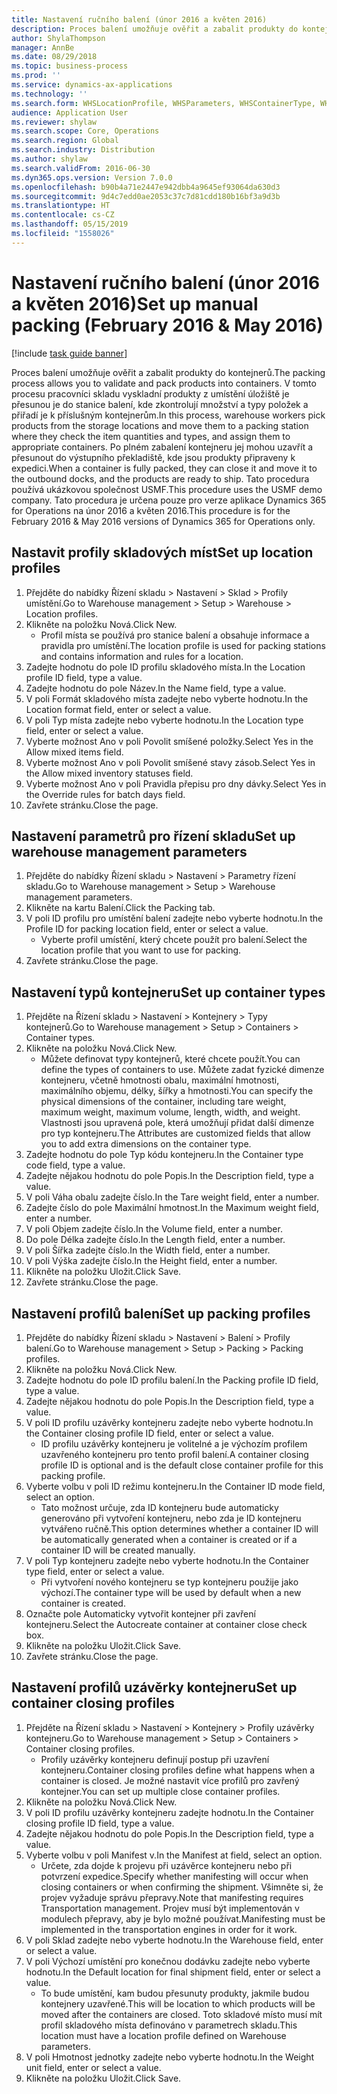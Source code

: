 ```yaml
---
title: Nastavení ručního balení (únor 2016 a květen 2016)
description: Proces balení umožňuje ověřit a zabalit produkty do kontejnerů.
author: ShylaThompson
manager: AnnBe
ms.date: 08/29/2018
ms.topic: business-process
ms.prod: ''
ms.service: dynamics-ax-applications
ms.technology: ''
ms.search.form: WHSLocationProfile, WHSParameters, WHSContainerType, WHSPackProfile, WHSCloseContainerProfile, InventLocationIdLookup, UnitOfMeasureLookup
audience: Application User
ms.reviewer: shylaw
ms.search.scope: Core, Operations
ms.search.region: Global
ms.search.industry: Distribution
ms.author: shylaw
ms.search.validFrom: 2016-06-30
ms.dyn365.ops.version: Version 7.0.0
ms.openlocfilehash: b90b4a71e2447e942dbb4a9645ef93064da630d3
ms.sourcegitcommit: 9d4c7edd0ae2053c37c7d81cdd180b16bf3a9d3b
ms.translationtype: HT
ms.contentlocale: cs-CZ
ms.lasthandoff: 05/15/2019
ms.locfileid: "1558026"
---
```

# <a name="set-up-manual-packing-february-2016--may-2016"></a><span data-ttu-id="11641-103">Nastavení ručního balení (únor 2016 a květen 2016)</span><span class="sxs-lookup"><span data-stu-id="11641-103">Set up manual packing (February 2016 & May 2016)</span></span>

[!include [task guide banner](../../includes/task-guide-banner.md)]

<span data-ttu-id="11641-104">Proces balení umožňuje ověřit a zabalit produkty do kontejnerů.</span><span class="sxs-lookup"><span data-stu-id="11641-104">The packing process allows you to validate and pack products into containers.</span></span> <span data-ttu-id="11641-105">V tomto procesu pracovníci skladu vyskladní produkty z umístění úložiště je přesunou je do stanice balení, kde zkontrolují množství a typy položek a přiřadí je k příslušným kontejnerům.</span><span class="sxs-lookup"><span data-stu-id="11641-105">In this process, warehouse workers pick products from the storage locations and move them to a packing station where they check the item quantities and types, and assign them to appropriate containers.</span></span> <span data-ttu-id="11641-106">Po plném zabalení kontejneru jej mohou uzavřít a přesunout do výstupního překladiště, kde jsou produkty připraveny k expedici.</span><span class="sxs-lookup"><span data-stu-id="11641-106">When a container is fully packed, they can close it and move it to the outbound docks, and the products are ready to ship.</span></span> <span data-ttu-id="11641-107">Tato procedura používá ukázkovou společnost USMF.</span><span class="sxs-lookup"><span data-stu-id="11641-107">This procedure uses the USMF demo company.</span></span> <span data-ttu-id="11641-108">Tato procedura je určena pouze pro verze aplikace Dynamics 365 for Operations na únor 2016 a květen 2016.</span><span class="sxs-lookup"><span data-stu-id="11641-108">This procedure is for the February 2016 & May 2016 versions of Dynamics 365 for Operations only.</span></span>


## <a name="set-up-location-profiles"></a><span data-ttu-id="11641-109">Nastavit profily skladových míst</span><span class="sxs-lookup"><span data-stu-id="11641-109">Set up location profiles</span></span>
1. <span data-ttu-id="11641-110">Přejděte do nabídky Řízení skladu > Nastavení > Sklad > Profily umístění.</span><span class="sxs-lookup"><span data-stu-id="11641-110">Go to Warehouse management > Setup > Warehouse > Location profiles.</span></span>
2. <span data-ttu-id="11641-111">Klikněte na položku Nová.</span><span class="sxs-lookup"><span data-stu-id="11641-111">Click New.</span></span>
    * <span data-ttu-id="11641-112">Profil místa se používá pro stanice balení a obsahuje informace a pravidla pro umístění.</span><span class="sxs-lookup"><span data-stu-id="11641-112">The location profile is used for packing stations and contains information and rules for a location.</span></span>  
3. <span data-ttu-id="11641-113">Zadejte hodnotu do pole ID profilu skladového místa.</span><span class="sxs-lookup"><span data-stu-id="11641-113">In the Location profile ID field, type a value.</span></span>
4. <span data-ttu-id="11641-114">Zadejte hodnotu do pole Název.</span><span class="sxs-lookup"><span data-stu-id="11641-114">In the Name field, type a value.</span></span>
5. <span data-ttu-id="11641-115">V poli Formát skladového místa zadejte nebo vyberte hodnotu.</span><span class="sxs-lookup"><span data-stu-id="11641-115">In the Location format field, enter or select a value.</span></span>
6. <span data-ttu-id="11641-116">V poli Typ místa zadejte nebo vyberte hodnotu.</span><span class="sxs-lookup"><span data-stu-id="11641-116">In the Location type field, enter or select a value.</span></span>
7. <span data-ttu-id="11641-117">Vyberte možnost Ano v poli Povolit smíšené položky.</span><span class="sxs-lookup"><span data-stu-id="11641-117">Select Yes in the Allow mixed items field.</span></span>
8. <span data-ttu-id="11641-118">Vyberte možnost Ano v poli Povolit smíšené stavy zásob.</span><span class="sxs-lookup"><span data-stu-id="11641-118">Select Yes in the Allow mixed  inventory statuses field.</span></span>
9. <span data-ttu-id="11641-119">Vyberte možnost Ano v poli Pravidla přepisu pro dny dávky.</span><span class="sxs-lookup"><span data-stu-id="11641-119">Select Yes in the Override rules for batch days field.</span></span>
10. <span data-ttu-id="11641-120">Zavřete stránku.</span><span class="sxs-lookup"><span data-stu-id="11641-120">Close the page.</span></span>

## <a name="set-up-warehouse-management-parameters"></a><span data-ttu-id="11641-121">Nastavení parametrů pro řízení skladu</span><span class="sxs-lookup"><span data-stu-id="11641-121">Set up warehouse management parameters</span></span> 
1. <span data-ttu-id="11641-122">Přejděte do nabídky Řízení skladu > Nastavení > Parametry řízení skladu.</span><span class="sxs-lookup"><span data-stu-id="11641-122">Go to Warehouse management > Setup > Warehouse management parameters.</span></span>
2. <span data-ttu-id="11641-123">Klikněte na kartu Balení.</span><span class="sxs-lookup"><span data-stu-id="11641-123">Click the Packing tab.</span></span>
3. <span data-ttu-id="11641-124">V poli ID profilu pro umístění balení zadejte nebo vyberte hodnotu.</span><span class="sxs-lookup"><span data-stu-id="11641-124">In the Profile ID for packing location field, enter or select a value.</span></span>
    * <span data-ttu-id="11641-125">Vyberte profil umístění, který chcete použít pro balení.</span><span class="sxs-lookup"><span data-stu-id="11641-125">Select the location profile that you want to use for packing.</span></span>  
4. <span data-ttu-id="11641-126">Zavřete stránku.</span><span class="sxs-lookup"><span data-stu-id="11641-126">Close the page.</span></span>

## <a name="set-up-container-types"></a><span data-ttu-id="11641-127">Nastavení typů kontejneru</span><span class="sxs-lookup"><span data-stu-id="11641-127">Set up container types</span></span>
1. <span data-ttu-id="11641-128">Přejděte na Řízení skladu > Nastavení > Kontejnery > Typy kontejnerů.</span><span class="sxs-lookup"><span data-stu-id="11641-128">Go to Warehouse management > Setup > Containers > Container types.</span></span>
2. <span data-ttu-id="11641-129">Klikněte na položku Nová.</span><span class="sxs-lookup"><span data-stu-id="11641-129">Click New.</span></span>
    * <span data-ttu-id="11641-130">Můžete definovat typy kontejnerů, které chcete použít.</span><span class="sxs-lookup"><span data-stu-id="11641-130">You can define the types of containers to use.</span></span> <span data-ttu-id="11641-131">Můžete zadat fyzické dimenze kontejneru, včetně hmotnosti obalu, maximální hmotnosti, maximálního objemu, délky, šířky a hmotnosti.</span><span class="sxs-lookup"><span data-stu-id="11641-131">You can specify the physical dimensions of the container, including tare weight, maximum weight, maximum volume, length, width, and weight.</span></span>  <span data-ttu-id="11641-132">Vlastnosti jsou upravená pole, která umožňují přidat další dimenze pro typ kontejneru.</span><span class="sxs-lookup"><span data-stu-id="11641-132">The Attributes are customized fields that allow you to add extra dimensions on the container type.</span></span>     
3. <span data-ttu-id="11641-133">Zadejte hodnotu do pole Typ kódu kontejneru.</span><span class="sxs-lookup"><span data-stu-id="11641-133">In the Container type code field, type a value.</span></span>
4. <span data-ttu-id="11641-134">Zadejte nějakou hodnotu do pole Popis.</span><span class="sxs-lookup"><span data-stu-id="11641-134">In the Description field, type a value.</span></span>
5. <span data-ttu-id="11641-135">V poli Váha obalu zadejte číslo.</span><span class="sxs-lookup"><span data-stu-id="11641-135">In the Tare weight field, enter a number.</span></span>
6. <span data-ttu-id="11641-136">Zadejte číslo do pole Maximální hmotnost.</span><span class="sxs-lookup"><span data-stu-id="11641-136">In the Maximum weight field, enter a number.</span></span>
7. <span data-ttu-id="11641-137">V poli Objem zadejte číslo.</span><span class="sxs-lookup"><span data-stu-id="11641-137">In the Volume field, enter a number.</span></span>
8. <span data-ttu-id="11641-138">Do pole Délka zadejte číslo.</span><span class="sxs-lookup"><span data-stu-id="11641-138">In the Length field, enter a number.</span></span>
9. <span data-ttu-id="11641-139">V poli Šířka zadejte číslo.</span><span class="sxs-lookup"><span data-stu-id="11641-139">In the Width field, enter a number.</span></span>
10. <span data-ttu-id="11641-140">V poli Výška zadejte číslo.</span><span class="sxs-lookup"><span data-stu-id="11641-140">In the Height field, enter a number.</span></span>
11. <span data-ttu-id="11641-141">Klikněte na položku Uložit.</span><span class="sxs-lookup"><span data-stu-id="11641-141">Click Save.</span></span>
12. <span data-ttu-id="11641-142">Zavřete stránku.</span><span class="sxs-lookup"><span data-stu-id="11641-142">Close the page.</span></span>

## <a name="set-up-packing-profiles"></a><span data-ttu-id="11641-143">Nastavení profilů balení</span><span class="sxs-lookup"><span data-stu-id="11641-143">Set up packing profiles</span></span>
1. <span data-ttu-id="11641-144">Přejděte do nabídky Řízení skladu > Nastavení > Balení > Profily balení.</span><span class="sxs-lookup"><span data-stu-id="11641-144">Go to Warehouse management > Setup > Packing > Packing profiles.</span></span>
2. <span data-ttu-id="11641-145">Klikněte na položku Nová.</span><span class="sxs-lookup"><span data-stu-id="11641-145">Click New.</span></span>
3. <span data-ttu-id="11641-146">Zadejte hodnotu do pole ID profilu balení.</span><span class="sxs-lookup"><span data-stu-id="11641-146">In the Packing profile ID field, type a value.</span></span>
4. <span data-ttu-id="11641-147">Zadejte nějakou hodnotu do pole Popis.</span><span class="sxs-lookup"><span data-stu-id="11641-147">In the Description field, type a value.</span></span>
5. <span data-ttu-id="11641-148">V poli ID profilu uzávěrky kontejneru zadejte nebo vyberte hodnotu.</span><span class="sxs-lookup"><span data-stu-id="11641-148">In the Container closing profile ID field, enter or select a value.</span></span>
    * <span data-ttu-id="11641-149">ID profilu uzávěrky kontejneru je volitelné a je výchozím profilem uzavřeného kontejneru pro tento profil balení.</span><span class="sxs-lookup"><span data-stu-id="11641-149">A container closing profile ID is optional and is the default close container profile for this packing profile.</span></span>  
6. <span data-ttu-id="11641-150">Vyberte volbu v poli ID režimu kontejneru.</span><span class="sxs-lookup"><span data-stu-id="11641-150">In the Container ID mode field, select an option.</span></span>
    * <span data-ttu-id="11641-151">Tato možnost určuje, zda ID kontejneru bude automaticky generováno při vytvoření kontejneru, nebo zda je ID kontejneru vytvářeno ručně.</span><span class="sxs-lookup"><span data-stu-id="11641-151">This option determines whether a container ID will be automatically generated when a container is created or if a container ID will be created manually.</span></span>  
7. <span data-ttu-id="11641-152">V poli Typ kontejneru zadejte nebo vyberte hodnotu.</span><span class="sxs-lookup"><span data-stu-id="11641-152">In the Container type field, enter or select a value.</span></span>
    * <span data-ttu-id="11641-153">Při vytvoření nového kontejneru se typ kontejneru použije jako výchozí.</span><span class="sxs-lookup"><span data-stu-id="11641-153">The container type will be used by default when a new container is created.</span></span>  
8. <span data-ttu-id="11641-154">Označte pole Automaticky vytvořit kontejner při zavření kontejneru.</span><span class="sxs-lookup"><span data-stu-id="11641-154">Select the Autocreate container at container close check box.</span></span>
9. <span data-ttu-id="11641-155">Klikněte na položku Uložit.</span><span class="sxs-lookup"><span data-stu-id="11641-155">Click Save.</span></span>
10. <span data-ttu-id="11641-156">Zavřete stránku.</span><span class="sxs-lookup"><span data-stu-id="11641-156">Close the page.</span></span>

## <a name="set-up-container-closing-profiles"></a><span data-ttu-id="11641-157">Nastavení profilů uzávěrky kontejneru</span><span class="sxs-lookup"><span data-stu-id="11641-157">Set up container closing profiles</span></span>
1. <span data-ttu-id="11641-158">Přejděte na Řízení skladu > Nastavení > Kontejnery > Profily uzávěrky kontejneru.</span><span class="sxs-lookup"><span data-stu-id="11641-158">Go to Warehouse management > Setup > Containers > Container closing profiles.</span></span>
    * <span data-ttu-id="11641-159">Profily uzávěrky kontejneru definují postup při uzavření kontejneru.</span><span class="sxs-lookup"><span data-stu-id="11641-159">Container closing profiles define what happens when a container is closed.</span></span> <span data-ttu-id="11641-160">Je možné nastavit více profilů pro zavřený kontejner.</span><span class="sxs-lookup"><span data-stu-id="11641-160">You can set up multiple close container profiles.</span></span>       
2. <span data-ttu-id="11641-161">Klikněte na položku Nová.</span><span class="sxs-lookup"><span data-stu-id="11641-161">Click New.</span></span>
3. <span data-ttu-id="11641-162">V poli ID profilu uzávěrky kontejneru zadejte hodnotu.</span><span class="sxs-lookup"><span data-stu-id="11641-162">In the Container closing profile ID field, type a value.</span></span>
4. <span data-ttu-id="11641-163">Zadejte nějakou hodnotu do pole Popis.</span><span class="sxs-lookup"><span data-stu-id="11641-163">In the Description field, type a value.</span></span>
5. <span data-ttu-id="11641-164">Vyberte volbu v poli Manifest v.</span><span class="sxs-lookup"><span data-stu-id="11641-164">In the Manifest at field, select an option.</span></span>
    * <span data-ttu-id="11641-165">Určete, zda dojde k projevu při uzávěrce kontejneru nebo při potvrzení expedice.</span><span class="sxs-lookup"><span data-stu-id="11641-165">Specify whether manifesting will occur when closing containers or when confirming the shipment.</span></span> <span data-ttu-id="11641-166">Všimněte si, že projev vyžaduje správu přepravy.</span><span class="sxs-lookup"><span data-stu-id="11641-166">Note that manifesting requires Transportation management.</span></span> <span data-ttu-id="11641-167">Projev musí být implementován v modulech přepravy, aby je bylo možné používat.</span><span class="sxs-lookup"><span data-stu-id="11641-167">Manifesting must be implemented in the transportation engines in order for it work.</span></span>  
6. <span data-ttu-id="11641-168">V poli Sklad zadejte nebo vyberte hodnotu.</span><span class="sxs-lookup"><span data-stu-id="11641-168">In the Warehouse field, enter or select a value.</span></span>
7. <span data-ttu-id="11641-169">V poli Výchozí umístění pro konečnou dodávku zadejte nebo vyberte hodnotu.</span><span class="sxs-lookup"><span data-stu-id="11641-169">In the Default location for final shipment field, enter or select a value.</span></span>
    * <span data-ttu-id="11641-170">To bude umístění, kam budou přesunuty produkty, jakmile budou kontejnery uzavřené.</span><span class="sxs-lookup"><span data-stu-id="11641-170">This will be location to which products will be moved after the containers are closed.</span></span> <span data-ttu-id="11641-171">Toto skladové místo musí mít profil skladového místa definováno v parametrech skladu.</span><span class="sxs-lookup"><span data-stu-id="11641-171">This location must have a location profile defined on Warehouse parameters.</span></span>  
8. <span data-ttu-id="11641-172">V poli Hmotnost jednotky zadejte nebo vyberte hodnotu.</span><span class="sxs-lookup"><span data-stu-id="11641-172">In the Weight unit field, enter or select a value.</span></span>
9. <span data-ttu-id="11641-173">Klikněte na položku Uložit.</span><span class="sxs-lookup"><span data-stu-id="11641-173">Click Save.</span></span>

